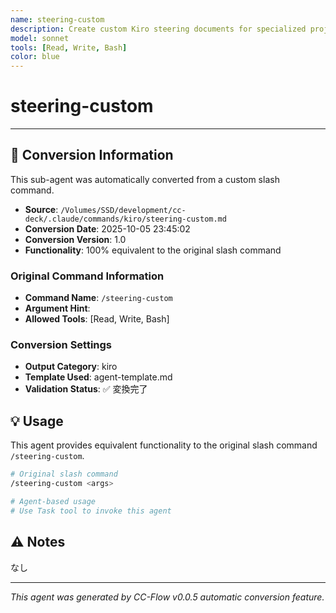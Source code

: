 ```yaml
---
name: steering-custom
description: Create custom Kiro steering documents for specialized project contexts
model: sonnet
tools: [Read, Write, Bash]
color: blue
---
```


# steering-custom



---

## 🔄 Conversion Information

This sub-agent was automatically converted from a custom slash command.

- **Source**: `/Volumes/SSD/development/cc-deck/.claude/commands/kiro/steering-custom.md`
- **Conversion Date**: 2025-10-05 23:45:02
- **Conversion Version**: 1.0
- **Functionality**: 100% equivalent to the original slash command

### Original Command Information

- **Command Name**: `/steering-custom`
- **Argument Hint**: <args>
- **Allowed Tools**: [Read, Write, Bash]

### Conversion Settings

- **Output Category**: kiro
- **Template Used**: agent-template.md
- **Validation Status**: ✅ 変換完了

## 💡 Usage

This agent provides equivalent functionality to the original slash command `/steering-custom`.

```bash
# Original slash command
/steering-custom <args>

# Agent-based usage
# Use Task tool to invoke this agent
```

## ⚠️ Notes

なし

---

_This agent was generated by CC-Flow v0.0.5 automatic conversion feature._


